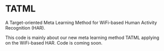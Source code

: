 # TATML
A Target-oriented Meta Learning Method for WiFi-based Human Activity Recognition (HAR). 

This code is mainly about our new meta learning method TATML applying on the WiFi-based HAR. Code is coming soon.
